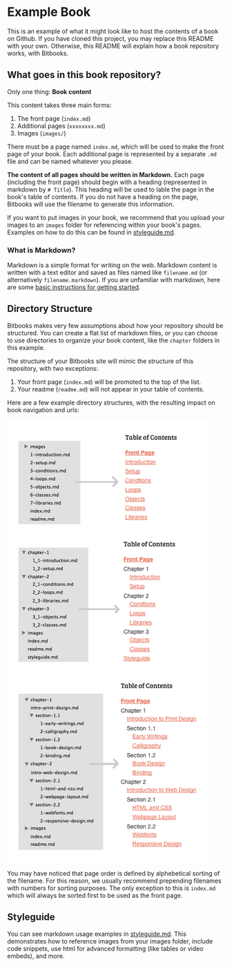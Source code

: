 # Example Book

This is an example of what it might look like to host the contents of a book on Github. If you have cloned this project, you may replace this README with your own. Otherwise, this README will explain how a book repository works, with Bitbooks.

## What goes in this book repository?

Only one thing: **Book content**

This content takes three main forms:

1. The front page (`index.md`)
2. Additional pages (`xxxxxxxx.md`)
3. Images (`images/`)

There must be a page named `index.md`, which will be used to make the front page of your book. Each additional page is represented by a separate `.md` file and can be named whatever you please.

**The content of all pages should be written in Markdown.** Each page (including the front page) should begin with a heading (represented in markdown by `# Title`). This heading will be used to lable the page in the book's table of contents. If you do not have a heading on the page, Bitbooks will use the filename to generate this information.

If you want to put images in your book, we recommend that you upload your images to an `images` folder for referencing within your book's pages. Examples on how to do this can be found in [styleguide.md](styleguide.md).

### What is Markdown?

Markdown is a simple format for writing on the web. Markdown content is written with a text editor and saved as files named like `filename.md` (or alternatively `filename.markdown`). If you are unfamiliar with markdown, here are some [basic instructions for getting started](https://help.github.com/articles/markdown-basics).

## Directory Structure

Bitbooks makes very few assumptions about how your repository should be structured. You can create a flat list of markdown files, or you can choose to use directories to organize your book content, like the `chapter` folders in this example.

The structure of your Bitbooks site will mimic the structure of this repository, with two exceptions:

1. Your front page (`index.md`) will be promoted to the top of the list.
2. Your readme (`readme.md`) will not appear in your table of contents.

Here are a few example directory structures, with the resulting impact on book navigation and urls:

![Example Directory Structures](images/example-directories.png)

You may have noticed that page order is defined by alphebetical sorting of the filename. For this reason, we usually recommend prepending filenames with numbers for sorting purposes. The only exception to this is `index.md` which will always be sorted first to be used as the front page.

## Styleguide

You can see markdown usage examples in [styleguide.md](styleguide.md). This demonstrates how to reference images from your images folder, include code snippets, use html for advanced formatting (like tables or video embeds), and more.

